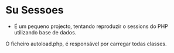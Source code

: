 # Su Sessoes

- É um pequeno projecto, tentando reproduzir o sessions do PHP utilizando base de dados.

O ficheiro autoload.php, é responsável por carregar todas classes.